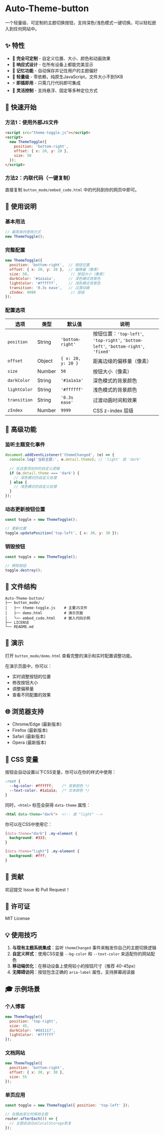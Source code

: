 # Auto-Theme-button

一个轻量级、可定制的主题切换按钮，支持深色/浅色模式一键切换。可以轻松嵌入到任何网站中。

## ✨ 特性

- 🎨 **完全可定制** - 自定义位置、大小、颜色和动画效果
- 📱 **响应式设计** - 在所有设备上都能完美显示
- 💾 **记忆功能** - 自动保存并记住用户的主题偏好
- 🚀 **轻量级** - 零依赖，纯原生JavaScript，文件大小不到5KB
- ⚡ **即插即用** - 只需几行代码即可集成
- 🔧 **灵活控制** - 支持悬浮、固定等多种定位方式

## 🚀 快速开始

### 方法1：使用外部JS文件

```html
<script src="theme-toggle.js"></script>
<script>
  new ThemeToggle({
    position: 'bottom-right',
    offset: { x: 20, y: 20 },
    size: 50
  });
</script>
```

### 方法2：内联代码（一键复制）

直接复制 `button_mode/embed_code.html` 中的代码到你的网页中即可。

## 📖 使用说明

### 基本用法

```javascript
// 最简单的使用方式
new ThemeToggle();
```

### 完整配置

```javascript
new ThemeToggle({
  position: 'bottom-right',  // 按钮位置
  offset: { x: 20, y: 20 },  // 偏移量（像素）
  size: 50,                   // 按钮大小（像素）
  darkColor: '#1a1a1a',      // 深色模式背景色
  lightColor: '#ffffff',     // 浅色模式背景色
  transition: '0.3s ease',   // 过渡动画
  zIndex: 9999                // 层级
});
```

### 配置选项

| 选项 | 类型 | 默认值 | 说明 |
|------|------|--------|------|
| `position` | String | `'bottom-right'` | 按钮位置：`'top-left'`, `'top-right'`, `'bottom-left'`, `'bottom-right'`, `'fixed'` |
| `offset` | Object | `{ x: 20, y: 20 }` | 距离边缘的偏移量（像素） |
| `size` | Number | `50` | 按钮大小（像素） |
| `darkColor` | String | `'#1a1a1a'` | 深色模式的背景颜色 |
| `lightColor` | String | `'#ffffff'` | 浅色模式的背景颜色 |
| `transition` | String | `'0.3s ease'` | 过渡动画时间和效果 |
| `zIndex` | Number | `9999` | CSS z-index 层级 |

## 🎯 高级功能

### 监听主题变化事件

```javascript
document.addEventListener('themeChanged', (e) => {
  console.log('当前主题:', e.detail.theme); // 'light' 或 'dark'
  
  // 在这里添加你的自定义逻辑
  if (e.detail.theme === 'dark') {
    // 深色模式的自定义处理
  } else {
    // 浅色模式的自定义处理
  }
});
```

### 动态更新按钮位置

```javascript
const toggle = new ThemeToggle();

// 更新位置
toggle.updatePosition('top-left', { x: 30, y: 30 });
```

### 销毁按钮

```javascript
const toggle = new ThemeToggle();

// 移除按钮
toggle.destroy();
```

## 📂 文件结构

```
Auto-Theme-button/
├── button_mode/
│   ├── theme-toggle.js    # 主要JS文件
│   ├── demo.html          # 演示页面
│   └── embed_code.html    # 嵌入代码示例
├── LICENSE
└── README.md
```

## 🎨 演示

打开 `button_mode/demo.html` 查看完整的演示和实时配置调整功能。

在演示页面中，你可以：
- 实时调整按钮的位置
- 修改按钮大小
- 调整偏移量
- 查看不同配置的效果

## 🌐 浏览器支持

- Chrome/Edge (最新版本)
- Firefox (最新版本)
- Safari (最新版本)
- Opera (最新版本)

## 📝 CSS 变量

按钮会自动设置以下CSS变量，你可以在你的样式中使用：

```css
:root {
  --bg-color: #ffffff;    /* 背景颜色 */
  --text-color: #1a1a1a;  /* 文本颜色 */
}
```

同时，`<html>` 标签会获得 `data-theme` 属性：

```html
<html data-theme="dark">  <!-- 或 "light" -->
```

你可以在CSS中使用它：

```css
[data-theme="dark"] .my-element {
  background: #333;
}

[data-theme="light"] .my-element {
  background: #fff;
}
```

## 🤝 贡献

欢迎提交 Issue 和 Pull Request！

## 📄 许可证

MIT License

## 💡 使用技巧

1. **与现有主题系统集成**：监听 `themeChanged` 事件来触发你自己的主题切换逻辑
2. **自定义样式**：使用CSS变量 `--bg-color` 和 `--text-color` 来适配你的网站配色
3. **移动端优化**：在移动设备上使用较小的按钮尺寸（推荐 40-45px）
4. **无障碍访问**：按钮包含正确的 `aria-label` 属性，支持屏幕阅读器

## 🎓 示例场景

### 个人博客
```javascript
new ThemeToggle({
  position: 'top-right',
  size: 45,
  darkColor: '#0d1117',
  lightColor: '#ffffff'
});
```

### 文档网站
```javascript
new ThemeToggle({
  position: 'bottom-right',
  offset: { x: 30, y: 30 },
  size: 55
});
```

### 单页应用
```javascript
const toggle = new ThemeToggle({ position: 'top-left' });

// 在路由变化时保持主题
router.afterEach(() => {
  // 主题会自动从localStorage恢复
});
```


